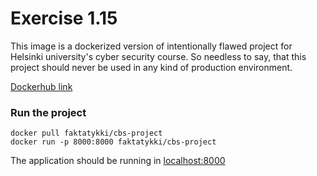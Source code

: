 # Exercise 1.15

This image is a dockerized version of intentionally flawed project for Helsinki university's cyber security course.
So needless to say, that this project should never be used in any kind of production environment.

[Dockerhub link](https://hub.docker.com/r/faktatykki/cbs-project)

### Run the project

```
docker pull faktatykki/cbs-project
docker run -p 8000:8000 faktatykki/cbs-project
```

The application should be running in [localhost:8000](http://localhost:8000)
